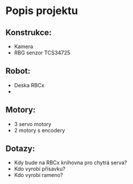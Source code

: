 # Popis projektu
## Konstrukce:
- Kamera
- RBG senzor TCS34725
## Robot:
- Deska RBCx
- 

## Motory:
- 3 servo motory
- 2 motory s encodery

## Dotazy:
- Kdy bude na RBCx knihovna pro chytrá serva?
- Kdo vyrobí přísavku?
- Kdo vyrobí rameno?